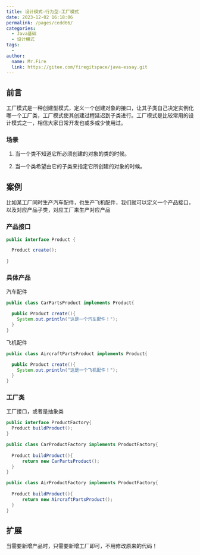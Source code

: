 ```yaml
---
title: 设计模式-行为型-工厂模式
date: 2023-12-02 16:18:06
permalink: /pages/cedd66/
categories:
  - Java基础
  - 设计模式
tags:
  - 
author: 
  name: Mr.Fire
  link: https://gitee.com/firegitspace/java-essay.git
---
```



## 前言
工厂模式是一种创建型模式，定义一个创建对象的接口，让其子类自己决定实例化哪一个工厂类，工厂模式使其创建过程延迟到子类进行。工厂模式是比较常用的设计模式之一，相信大家日常开发也或多或少使用过。

### 场景

1. 当一个类不知道它所必须创建的对象的类的时候。

2. 当一个类希望由它的子类来指定它所创建的对象的时候。

## 案例
比如某工厂同时生产汽车配件，也生产飞机配件，我们就可以定义一个产品接口，以及对应产品子类，对应工厂来生产对应产品

### 产品接口
```java
public interface Product {

  Product create();
  
}
```
### 具体产品
汽车配件
```java
public class CarPartsProduct implements Product{

  public Product create(){
    System.out.println("这是一个汽车配件！");
  }
}
```

飞机配件
```java
public class AircraftPartsProduct implements Product{

  public Product create(){
    System.out.println("这是一个飞机配件！");
  }
}
```

### 工厂类
工厂接口，或者是抽象类
```java
public interface ProductFactory{
  Product buildProduct();
}
```

```java
public class CarProductFactory implements ProductFactory{
    
  Product buildProduct(){
      return new CarPartsProduct();
  }
}

```

```java
public class AirProductFactory implements ProductFactory{
    
  Product buildProduct(){
      return new AircraftPartsProduct();
  }
}

```

## 扩展
当需要新增产品时，只需要新增工厂即可，不用修改原来的代码！


